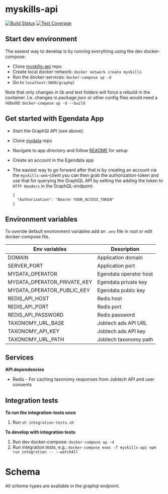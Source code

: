 # myskills-api

[![Build Status](https://travis-ci.com/JobtechSwe/myskills-api.svg?branch=master)](https://travis-ci.com/JobtechSwe/myskills-api)
[![Test Coverage](https://codeclimate.com/github/JobtechSwe/myskills-api/badges/coverage.svg)](https://codeclimate.com/github/JobtechSwe/myskills-api/coverage)

## Start dev environment

The easiest way to develop is by running everything using the dev docker-compose:

- Clone [myskills-api](https://github.com/JobtechSwe/myskills-api/) repo
- Create local docker network: `docker network create myskills`
- Run the docker-services: `docker-compose up -d`
- Go to `localhost:3000/graphql`

Note that only changes in lib and test folders will force a rebuild in the container. I.e. changes in package.json or other config files would need a rebuild: `docker-compose up -d --build`

## Get started with Egendata App

- Start the GraphQl API (see above).
- Clone [mydata](https://github.com/JobtechSwe/mydata) repo
- Navigate to app directory and follow [README](https://github.com/JobtechSwe/mydata/blob/master/app/README.md) for setup
- Create an account in the Egendata app
- The easiest way to go forward after that is by creating an account via the `myskills-web`-client
  you can then grab the authorization-token and use that for querying the GraphQL API by setting
  the adding the token to `HTTP Headers` in the GraphQL-endpoint.

  ```
  {
    "Authorization": "Bearer YOUR_ACCESS_TOKEN"
  }
  ```

## Environment variables

To overide default environment variables add an `.env` file in root or edit docker-compose file.

| Env variables               | Description            |
| --------------------------- | ---------------------- |
| DOMAIN                      | Application domain     |
| SERVER_PORT                 | Application port       |
| MYDATA_OPERATOR             | Egendata operator host |
| MYDATA_OPERATOR_PRIVATE_KEY | Egendata private key   |
| MYDATA_OPERATOR_PUBLIC_KEY  | Egendata public key    |
| REDIS_API_HOST              | Redis host             |
| REDIS_API_PORT              | Redis port             |
| REDIS_API_PASSWORD          | Redis password         |
| TAXONOMY_URL_BASE           | Jobtech ads API URL    |
| TAXONOMY_API_KEY            | Jobtech ads API key    |
| TAXONOMY_URL_PATH           | Jobtech taxonomy path  |

## Services

**API dependencies**

- Redis - For caching taxonomy responses from Jobtech API and user consents

## Integration tests

**To run the integration-tests once**

1. Run `sh integration-tests.sh`

**To develop with integration tests**

1. Run dev docker-compose: `docker-compose up -d`
2. Run integration tests, e.g.: `docker-compose exec -T myskills-api npm run integration -- --watchAll`

# Schema

All schema-types are available in the graphql endpoint.
